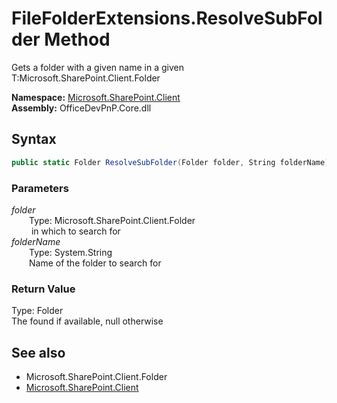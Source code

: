 # FileFolderExtensions.ResolveSubFolder Method  
 Gets a folder with a given name in a given T:Microsoft.SharePoint.Client.Folder  

**Namespace:** [Microsoft.SharePoint.Client](Microsoft.SharePoint.Client.md)  
**Assembly:** OfficeDevPnP.Core.dll  
## Syntax
```C#
public static Folder ResolveSubFolder(Folder folder, String folderName)
```
### Parameters
*folder*  
&emsp;&emsp;Type: Microsoft.SharePoint.Client.Folder  
&emsp;&emsp; in which to search for  
*folderName*  
&emsp;&emsp;Type: System.String  
&emsp;&emsp;Name of the folder to search for  
### Return Value
Type: Folder  
The found  if available, null otherwise

## See also
- Microsoft.SharePoint.Client.Folder
- [Microsoft.SharePoint.Client](Microsoft.SharePoint.Client.md)
